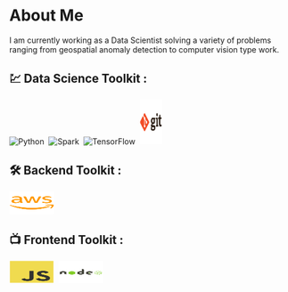 # About Me 

I am currently working as a Data Scientist solving a variety of problems ranging from geospatial anomaly detection to computer vision type work.

## :chart: Data Science Toolkit :

<div>
  <img src="https://cdn.jsdelivr.net/gh/devicons/devicon/icons/python/python-original-wordmark.svg" title="Python" alt="Python" width="80" height="40"/>&nbsp;
  <img src="https://upload.wikimedia.org/wikipedia/commons/f/f3/Apache_Spark_logo.svg" title="Spark" alt="Spark" width="80" height="40"/>&nbsp;
  <img src="https://cdn.jsdelivr.net/gh/devicons/devicon/icons/tensorflow/tensorflow-original-wordmark.svg" title="TensorFlow" alt="TensorFlow" width="80" height="40"/>&nbsp;
  <img src="https://github.com/devicons/devicon/blob/master/icons/git/git-original-wordmark.svg" title="Git" **alt="Git" width="40" height="80"/>
</div>

## :hammer_and_wrench: Backend Toolkit :
<img src="https://github.com/devicons/devicon/blob/master/icons/amazonwebservices/amazonwebservices-plain-wordmark.svg" title="AWS" alt="AWS" width="80" height="40"/>&nbsp;

## :tv: Frontend Toolkit :
  <img src="https://github.com/devicons/devicon/blob/master/icons/javascript/javascript-original.svg" title="JavaScript" alt="JavaScript" width="80" height="40"/>&nbsp;
  <img src="https://github.com/devicons/devicon/blob/master/icons/nodejs/nodejs-original-wordmark.svg" title="NodeJS" alt="NodeJS" width="80" height="40"/>&nbsp;
